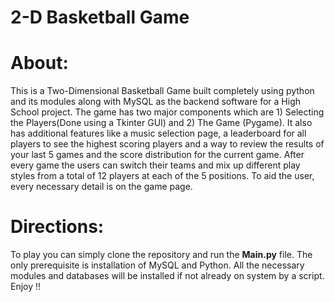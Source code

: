 # 2-D Basketball Game
# About:

This is a Two-Dimensional Basketball Game built completely using python and its modules along with MySQL as the backend software for a High School project. The game has two major components which are 1) Selecting the Players(Done using a Tkinter GUI) and 2) The Game (Pygame). It also has additional features like a music selection page, a leaderboard for all players to see the highest scoring players and a way to review the results of your last 5 games and the score distribution for the current game. After every game the users can switch their teams and mix up different play styles from a total of 12 players at each of the 5 positions. To aid the user, every necessary detail is on the game page.   

# Directions:

To play you can simply clone the repository and run the **Main.py** file. The only prerequisite is installation of MySQL and Python. All the necessary modules and databases will be installed if not already on system by a script. Enjoy !!


